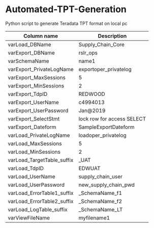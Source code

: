 # Automated-TPT-Generation
Python script to generate Teradata TPT format on local pc

Column name| Description
------------|--------------
varLoad_DBName	|Supply_Chain_Core
varExport_DBName	|rslr_ops
varSchemaName	|name1
varExport_PrivateLogName	|exportoper_privatelog
varExport_MaxSessions	|5
varExport_MinSessions	|2
varExport_TdpID	|REDWOOD
varExport_UserName|c4994013
varExport_UserPassword	|Jan@2019
varExport_SelectStmt|		lock row for access SELECT
varExport_Dateform	|SampleExportDateform
varLoad_PrivateLogName|loadoper_privatelog
varLoad_MaxSessions	|5	
varLoad_MinSessions|2	
varLoad_TargetTable_suffix|	_UAT
varLoad_TdpID	| EDWUAT
varLoad_UserName|	supply_chain_user
varLoad_UserPassword|	new_supply_chain_pwd
varLoad_ErrorTable1_suffix|	_SchemaName_f1
varLoad_ErrorTable2_suffix|	_SchemaName_f2
varLoad_LogTable_suffix| _SchemaName_LT
varViewFileName|myfilename1
